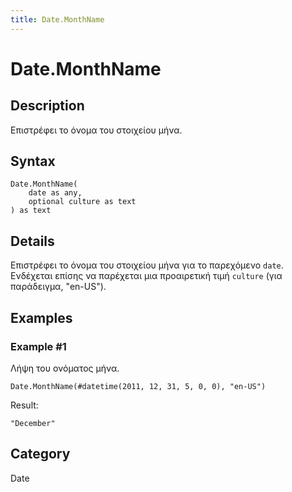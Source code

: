 ```yaml
---
title: Date.MonthName
---
```


# Date.MonthName


## Description

Επιστρέφει το όνομα του στοιχείου μήνα.


## Syntax

```powerquery
Date.MonthName(
    date as any,
    optional culture as text
) as text
```


## Details

Επιστρέφει το όνομα του στοιχείου μήνα για το παρεχόμενο <code>date</code>. Ενδέχεται επίσης να παρέχεται μια προαιρετική τιμή <code>culture</code> (για παράδειγμα, "en-US").


## Examples

### Example #1 
Λήψη του ονόματος μήνα.
```powerquery
Date.MonthName(#datetime(2011, 12, 31, 5, 0, 0), "en-US")
```

Result: 
```powerquery
"December"
```




## Category
Date
